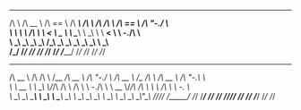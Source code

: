  __   ______   ______          ______   __       __  __   ______   __    __              
/\ \ /\  __ \ /\  == \        /\  ___\ /\ \     /\ \/\ \ /\  == \ /\ "-./  \             
\ \ \\ \ \/\ \\ \  __<        \ \___  \\ \ \____\ \ \_\ \\ \  __< \ \ \-./\ \            
 \ \_\\ \_____\\ \_\ \_\       \/\_____\\ \_____\\ \_____\\ \_\ \_\\ \_\ \ \_\           
  \/_/ \/_____/ \/_/ /_/        \/_____/ \/_____/ \/_____/ \/_/ /_/ \/_/  \/_/           
 ______   __  __   ______  ______   __    __   ______   ______  __   ______   __   __    
/\  __ \ /\ \/\ \ /\__  _\/\  __ \ /\ "-./  \ /\  __ \ /\__  _\/\ \ /\  __ \ /\ "-.\ \   
\ \  __ \\ \ \_\ \\/_/\ \/\ \ \/\ \\ \ \-./\ \\ \  __ \\/_/\ \/\ \ \\ \ \/\ \\ \ \-.  \  
 \ \_\ \_\\ \_____\  \ \_\ \ \_____\\ \_\ \ \_\\ \_\ \_\  \ \_\ \ \_\\ \_____\\ \_\\"\_\ 
  \/_/\/_/ \/_____/   \/_/  \/_____/ \/_/  \/_/ \/_/\/_/   \/_/  \/_/ \/_____/ \/_/ \/_/ 


